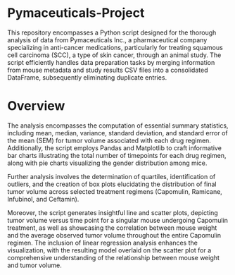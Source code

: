 # Pymaceuticals-Project

This repository encompasses a Python script designed for the thorough analysis of data from Pymaceuticals Inc., a pharmaceutical company specializing in anti-cancer medications, particularly for treating squamous cell carcinoma (SCC), a type of skin cancer, through an animal study. The script efficiently handles data preparation tasks by merging information from mouse metadata and study results CSV files into a consolidated DataFrame, subsequently eliminating duplicate entries.

# Overview 

The analysis encompasses the computation of essential summary statistics, including mean, median, variance, standard deviation, and standard error of the mean (SEM) for tumor volume associated with each drug regimen. Additionally, the script employs Pandas and Matplotlib to craft informative bar charts illustrating the total number of timepoints for each drug regimen, along with pie charts visualizing the gender distribution among mice.

Further analysis involves the determination of quartiles, identification of outliers, and the creation of box plots elucidating the distribution of final tumor volume across selected treatment regimens (Capomulin, Ramicane, Infubinol, and Ceftamin).

Moreover, the script generates insightful line and scatter plots, depicting tumor volume versus time point for a singular mouse undergoing Capomulin treatment, as well as showcasing the correlation between mouse weight and the average observed tumor volume throughout the entire Capomulin regimen. The inclusion of linear regression analysis enhances the visualization, with the resulting model overlaid on the scatter plot for a comprehensive understanding of the relationship between mouse weight and tumor volume.






